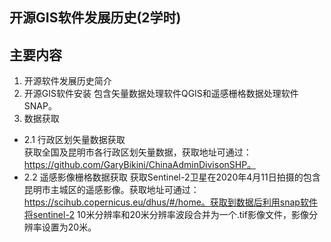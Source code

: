## 开源GIS软件发展历史(2学时)


## 主要内容
1. 开源软件发展历史简介
2. 开源GIS软件安装
包含矢量数据处理软件QGIS和遥感栅格数据处理软件SNAP。
3. 数据获取  
- 2.1 行政区划矢量数据获取  
获取全国及昆明市各行政区划矢量数据，获取地址可通过：https://github.com/GaryBikini/ChinaAdminDivisonSHP。  
- 2.2 遥感影像栅格数据获取
获取Sentinel-2卫星在2020年4月11日拍摄的包含昆明市主城区的遥感影像。获取地址可通过：https://scihub.copernicus.eu/dhus/#/home。获取到数据后利用snap软件将sentinel-2 10米分辨率和20米分辨率波段合并为一个.tif影像文件，影像分辨率设置为20米。




